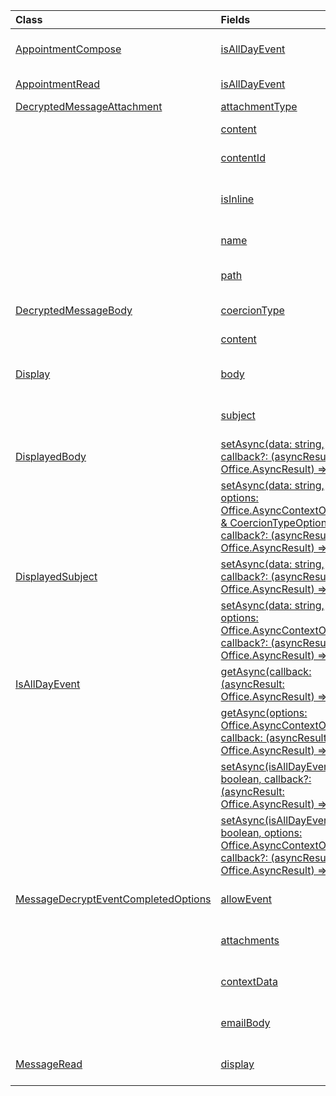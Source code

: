 | Class | Fields | Description |
|:---|:---|:---|
|[AppointmentCompose](/javascript/api/outlook/office.appointmentcompose)|[isAllDayEvent](/javascript/api/outlook/office.appointmentcompose#outlook-office-appointmentcompose-isalldayevent-member)|Gets or sets the Office.IsAllDayEvent property of an appointment.|
|[AppointmentRead](/javascript/api/outlook/office.appointmentread)|[isAllDayEvent](/javascript/api/outlook/office.appointmentread#outlook-office-appointmentread-isalldayevent-member)|Returns a boolean value indicating whether the event is all day.|
|[DecryptedMessageAttachment](/javascript/api/outlook/office.decryptedmessageattachment)|[attachmentType](/javascript/api/outlook/office.decryptedmessageattachment#outlook-office-decryptedmessageattachment-attachmenttype-member)|Specifies the type of attachment.|
||[content](/javascript/api/outlook/office.decryptedmessageattachment#outlook-office-decryptedmessageattachment-content-member)|Specifies the Base64-encoded content of the attachment.|
||[contentId](/javascript/api/outlook/office.decryptedmessageattachment#outlook-office-decryptedmessageattachment-contentid-member)|Specifies the content identifier of an inline attachment.|
||[isInline](/javascript/api/outlook/office.decryptedmessageattachment#outlook-office-decryptedmessageattachment-isinline-member)|If true, specifies that the decrypted attachment appears as an image in the body of the message instead of in the attachment list.|
||[name](/javascript/api/outlook/office.decryptedmessageattachment#outlook-office-decryptedmessageattachment-name-member)|Specifies the name of the attachment.|
||[path](/javascript/api/outlook/office.decryptedmessageattachment#outlook-office-decryptedmessageattachment-path-member)|Specifies the URL reference path of the attachment if its type is `MailboxEnums.AttachmentType.Cloud`.|
|[DecryptedMessageBody](/javascript/api/outlook/office.decryptedmessagebody)|[coercionType](/javascript/api/outlook/office.decryptedmessagebody#outlook-office-decryptedmessagebody-coerciontype-member)|Specifies the format of the body of a message.|
||[content](/javascript/api/outlook/office.decryptedmessagebody#outlook-office-decryptedmessagebody-content-member)|Specifies the content displayed in the body of the message.|
|[Display](/javascript/api/outlook/office.display)|[body](/javascript/api/outlook/office.display#outlook-office-display-body-member)|Gets an object to temporarily set the content displayed in the body of a message in read mode.|
||[subject](/javascript/api/outlook/office.display#outlook-office-display-subject-member)|Gets an object to temporarily set the content displayed in the subject of a message in read mode.|
|[DisplayedBody](/javascript/api/outlook/office.displayedbody)|[setAsync(data: string, callback?: (asyncResult: Office.AsyncResult<void>) => void)](/javascript/api/outlook/office.displayedbody#outlook-office-displayedbody-setasync-member(1))|Temporarily sets the content displayed in the body of a message in read mode.|
||[setAsync(data: string, options: Office.AsyncContextOptions & CoercionTypeOptions, callback?: (asyncResult: Office.AsyncResult<void>) => void)](/javascript/api/outlook/office.displayedbody#outlook-office-displayedbody-setasync-member(1))|Temporarily sets the content displayed in the body of a message in read mode.|
|[DisplayedSubject](/javascript/api/outlook/office.displayedsubject)|[setAsync(data: string, callback?: (asyncResult: Office.AsyncResult<void>) => void)](/javascript/api/outlook/office.displayedsubject#outlook-office-displayedsubject-setasync-member(1))|Temporarily sets the content displayed in the subject of a message in read mode.|
||[setAsync(data: string, options: Office.AsyncContextOptions, callback?: (asyncResult: Office.AsyncResult<void>) => void)](/javascript/api/outlook/office.displayedsubject#outlook-office-displayedsubject-setasync-member(1))|Temporarily sets the content displayed in the subject of a message in read mode.|
|[IsAllDayEvent](/javascript/api/outlook/office.isalldayevent)|[getAsync(callback: (asyncResult: Office.AsyncResult<boolean>) => void)](/javascript/api/outlook/office.isalldayevent#outlook-office-isalldayevent-getasync-member(1))|Gets the boolean value indicating whether the event is all day or not.|
||[getAsync(options: Office.AsyncContextOptions, callback: (asyncResult: Office.AsyncResult<boolean>) => void)](/javascript/api/outlook/office.isalldayevent#outlook-office-isalldayevent-getasync-member(1))|Gets the boolean value indicating whether the event is all day or not.|
||[setAsync(isAllDayEvent: boolean, callback?: (asyncResult: Office.AsyncResult<void>) => void)](/javascript/api/outlook/office.isalldayevent#outlook-office-isalldayevent-setasync-member(1))|Sets the all-day event status of an appointment.|
||[setAsync(isAllDayEvent: boolean, options: Office.AsyncContextOptions, callback?: (asyncResult: Office.AsyncResult<void>) => void)](/javascript/api/outlook/office.isalldayevent#outlook-office-isalldayevent-setasync-member(1))|Sets the all-day event status of an appointment.|
|[MessageDecryptEventCompletedOptions](/javascript/api/outlook/office.messagedecrypteventcompletedoptions)|[allowEvent](/javascript/api/outlook/office.messagedecrypteventcompletedoptions#outlook-office-messagedecrypteventcompletedoptions-allowevent-member)|When you use the completed method to signal completion of an event handler,|
||[attachments](/javascript/api/outlook/office.messagedecrypteventcompletedoptions#outlook-office-messagedecrypteventcompletedoptions-attachments-member)|When you use the completed method to signal completion of an event handler|
||[contextData](/javascript/api/outlook/office.messagedecrypteventcompletedoptions#outlook-office-messagedecrypteventcompletedoptions-contextdata-member)|When you use the completed method to signal completion of an event handler|
||[emailBody](/javascript/api/outlook/office.messagedecrypteventcompletedoptions#outlook-office-messagedecrypteventcompletedoptions-emailbody-member)|When you use the completed method to signal completion of an event handler|
|[MessageRead](/javascript/api/outlook/office.messageread)|[display](/javascript/api/outlook/office.messageread#outlook-office-messageread-display-member)|Gets an object to temporarily set the content displayed in the body or subject of a message in read mode.|

